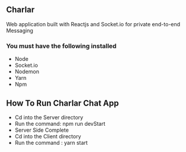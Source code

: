 ## Charlar
Web application built with Reactjs and Socket.io for private end-to-end Messaging
### You must have the following installed
- Node 
- Socket.io
- Nodemon
- Yarn
- Npm

## How To Run Charlar Chat App
- Cd into the Server directory
- Run the command: npm run devStart
- Server Side Complete
- Cd into the Client directory
- Run the command : yarn start

